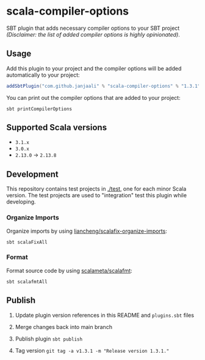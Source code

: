 # scala-compiler-options

SBT plugin that adds necessary compiler options to your SBT project *(Disclaimer: the list of added compiler options is highly opinionated)*.

## Usage

Add this plugin to your project and the compiler options will be added automatically to your project:

```sbt
addSbtPlugin("com.github.janjaali" % "scala-compiler-options" % "1.3.1")
```

You can print out the compiler options that are added to your project:

```shell
sbt printCompilerOptions
```

## Supported Scala versions

* `3.1.x`
* `3.0.x`
* `2.13.0` -> `2.13.8`

## Development

This repository contains test projects in [./test](./test), one for each minor Scala version. The test projects are used to "integration" test this plugin while developing.

### Organize Imports

Organize imports by using [liancheng/scalafix-organize-imports](https://github.com/liancheng/scalafix-organize-imports):

```shell
sbt scalaFixAll
```

### Format

Format source code by using [scalameta/scalafmt](https://github.com/scalameta/scalafmt):

```shell
sbt scalafmtAll
```

## Publish

1. Update plugin version references in this README and `plugins.sbt` files

2. Merge changes back into main branch

3. Publish plugin `sbt publish`

4. Tag version `git tag -a v1.3.1 -m "Release version 1.3.1."`
